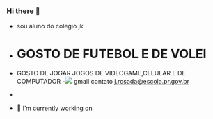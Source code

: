 ### Hi there 👋
- sou aluno do colegio jk
- # GOSTO DE FUTEBOL E DE VOLEI
- GOSTO DE JOGAR JOGOS DE VIDEOGAME,CELULAR E DE COMPUTADOR
-![](https://s2.glbimg.com/sdK_mSKmfLoa4SgYYvKJ6kKtJxg=/0x0:620x413/984x0/smart/filters:strip_icc()/i.s3.glbimg.com/v1/AUTH_cf9d035bf26b4646b105bd958f32089d/internal_photos/bs/2020/7/L/Z2fd1KSsGtUMq4I7YAaw/2019-03-07-koenigsegg-jesko-2020-1600-01.jpg)
gmail contato j.rosada@escola.pr.gov.br

- 
- 🔭 I’m currently working on
<!--
**Salarosada/Salarosada** is a ✨ _special_ ✨ repository because its `README.md` (this file) appears on your GitHub profile.

Here are some ideas to get you started:

- 🔭 I’m currently working on ...
- 🌱 I’m currently learning ...
- 👯 I’m looking to collaborate on ...
- 🤔 I’m looking for help with ...
- 💬 Ask me about ...
- 📫 How to reach me: ...
- 😄 Pronouns: ...
- ⚡ Fun fact: ...
-->

